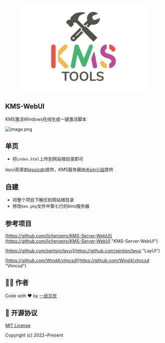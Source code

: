 <p align="center">
    <img width="400" src="./resource/logo.svg">
</p>

## KMS-WebUI

KMS激活Windows在线生成一键激活脚本

![image.png](https://img.8b5.cn/2020/04/04/6194e784eef2c.png)

## 单页

 - 将`index.html`上传到网站根目录即可

layui资源由[layuicdn](https://www.layuicdn.com/ "layuicdn")提供，KMS服务器由[iKxin小站](https://www.ikxin.com "iKxin小站")提供

## 自建

 - 将整个项目下解压到网站根目录
 - 修改`kms.php`文件中第七行的kms服务器

## 参考项目

[https://github.com/lichenzero/KMS-Server-WebUI](https://github.com/lichenzero/KMS-Server-WebUI "KMS-Server-WebUI")

[https://github.com/sentsin/layui](https://github.com/sentsin/layui "LayUI")

[https://github.com/Wind4/vlmcsd](https://github.com/Wind4/vlmcsd "Vlmcsd")

## 🧑‍💻 作者

Code with ❤️ by [一纸忘忧](https://www.ikxin.com "一纸忘忧")

## 📑 开源协议

[MIT License](./LICENSE "MIT License")

Copyright (c) 2022~Present
